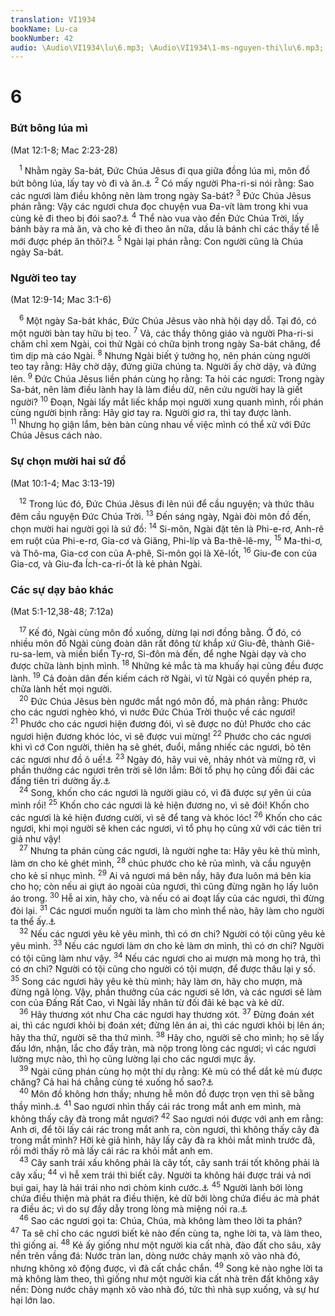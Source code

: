 ```yaml
---
translation: VI1934
bookName: Lu-ca 
bookNumber: 42
audio: \Audio\VI1934\lu\6.mp3; \Audio\VI1934\1-ms-nguyen-thi\lu\6.mp3; \Audio\VI1934\2-ms-david-dong\lu\6.mp3
---
```


<div class="title"><h1>6</h1><h3>Bứt bông lúa mì</h3><p>(Mat 12:1-8; Mac 2:23-28)</p></div>
<span class="verse lu_6_1"> <sup>1</sup> Nhằm ngày Sa-bát, Đức Chúa Jêsus đi qua giữa đồng lúa mì, môn đồ bứt bông lúa, lấy tay vò đi và ăn.<a data-toggle="tooltip" data-placement="bottom" title="Phu 23:25">⚓</a></span>
<span class="verse lu_6_2"><sup>2</sup> Có mấy người Pha-ri-si nói rằng: Sao các ngươi làm điều không nên làm trong ngày Sa-bát? </span>
<span class="verse lu_6_3"><sup>3</sup> Đức Chúa Jêsus phán rằng: Vậy các ngươi chưa đọc chuyện vua Đa-vít làm trong khi vua cùng kẻ đi theo bị đói sao?<a data-toggle="tooltip" data-placement="bottom" title="1Sa 21:1-6">⚓</a></span>
<span class="verse lu_6_4"><sup>4</sup> Thể nào vua vào đền Đức Chúa Trời, lấy bánh bày ra mà ăn, và cho kẻ đi theo ăn nữa, dầu là bánh chỉ các thầy tế lễ mới được phép ăn thôi?<a data-toggle="tooltip" data-placement="bottom" title="Le 24:9">⚓</a></span>
<span class="verse lu_6_5"><sup>5</sup> Ngài lại phán rằng: Con người cũng là Chúa ngày Sa-bát. <br/></span>
<div class="title"><h3>Người teo tay</h3><p>(Mat 12:9-14; Mac 3:1-6)</p></div>
<span class="verse lu_6_6"> <sup>6</sup> Một ngày Sa-bát khác, Đức Chúa Jêsus vào nhà hội dạy dỗ. Tại đó, có một người bàn tay hữu bị teo. </span>
<span class="verse lu_6_7"><sup>7</sup> Vả, các thầy thông giáo và người Pha-ri-si chăm chỉ xem Ngài, coi thử Ngài có chữa bịnh trong ngày Sa-bát chăng, để tìm dịp mà cáo Ngài. </span>
<span class="verse lu_6_8"><sup>8</sup> Nhưng Ngài biết ý tưởng họ, nên phán cùng người teo tay rằng: Hãy chờ dậy, đứng giữa chúng ta. Người ấy chờ dậy, và đứng lên. </span>
<span class="verse lu_6_9"><sup>9</sup> Đức Chúa Jêsus liền phán cùng họ rằng: Ta hỏi các ngươi: Trong ngày Sa-bát, nên làm điều lành hay là làm điều dữ, nên cứu người hay là giết người? </span>
<span class="verse lu_6_10"><sup>10</sup> Đoạn, Ngài lấy mắt liếc khắp mọi người xung quanh mình, rồi phán cùng người bịnh rằng: Hãy giơ tay ra. Người giơ ra, thì tay được lành. </span>
<span class="verse lu_6_11"><sup>11</sup> Nhưng họ giận lắm, bèn bàn cùng nhau về việc mình có thể xử với Đức Chúa Jêsus cách nào. <br/></span>
<div class="title"><h3>Sự chọn mười hai sứ đồ</h3><p>(Mat 10:1-4; Mac 3:13-19)</p></div>
<span class="verse lu_6_12"> <sup>12</sup> Trong lúc đó, Đức Chúa Jêsus đi lên núi để cầu nguyện; và thức thâu đêm cầu nguyện Đức Chúa Trời. </span>
<span class="verse lu_6_13"><sup>13</sup> Đến sáng ngày, Ngài đòi môn đồ đến, chọn mười hai người gọi là sứ đồ: </span>
<span class="verse lu_6_14"><sup>14</sup> Si-môn, Ngài đặt tên là Phi-e-rơ, Anh-rê em ruột của Phi-e-rơ, Gia-cơ và Giăng, Phi-líp và Ba-thê-lê-my, </span>
<span class="verse lu_6_15"><sup>15</sup> Ma-thi-ơ, và Thô-ma, Gia-cơ con của A-phê, Si-môn gọi là Xê-lốt, </span>
<span class="verse lu_6_16"><sup>16</sup> Giu-đe con của Gia-cơ, và Giu-đa Ích-ca-ri-ốt là kẻ phản Ngài. <br/></span>
<div class="title"><h3>Các sự dạy bảo khác</h3><p>(Mat 5:1-12,38-48; 7:12a)</p></div>
<span class="verse lu_6_17"> <sup>17</sup> Kế đó, Ngài cùng môn đồ xuống, dừng lại nơi đồng bằng. Ở đó, có nhiều môn đồ Ngài cùng đoàn dân rất đông từ khắp xứ Giu-đê, thành Giê-ru-sa-lem, và miền biển Ty-rơ, Si-đôn mà đến, để nghe Ngài dạy và cho được chữa lành bịnh mình. </span>
<span class="verse lu_6_18"><sup>18</sup> Những kẻ mắc tà ma khuấy hại cũng đều được lành. </span>
<span class="verse lu_6_19"><sup>19</sup> Cả đoàn dân đến kiếm cách rờ Ngài, vì từ Ngài có quyền phép ra, chữa lành hết mọi người. <br/></span>
<span class="verse lu_6_20"> <sup>20</sup> Đức Chúa Jêsus bèn ngước mắt ngó môn đồ, mà phán rằng: Phước cho các ngươi nghèo khó, vì nước Đức Chúa Trời thuộc về các ngươi! </span>
<span class="verse lu_6_21"><sup>21</sup> Phước cho các ngươi hiện đương đói, vì sẽ được no đủ! Phước cho các ngươi hiện đương khóc lóc, vì sẽ được vui mừng! </span>
<span class="verse lu_6_22"><sup>22</sup> Phước cho các ngươi khi vì cớ Con người, thiên hạ sẽ ghét, đuổi, mắng nhiếc các ngươi, bỏ tên các ngươi như đồ ô uế!<a data-toggle="tooltip" data-placement="bottom" title="1Phi 4:14">⚓</a></span>
<span class="verse lu_6_23"><sup>23</sup> Ngày đó, hãy vui vẻ, nhảy nhót và mừng rỡ, vì phần thưởng các ngươi trên trời sẽ lớn lắm: Bởi tổ phụ họ cũng đối đãi các đấng tiên tri dường ấy.<a data-toggle="tooltip" data-placement="bottom" title="2Su 36:16; Cong 7:52">⚓</a><br/></span>
<span class="verse lu_6_24"> <sup>24</sup> Song, khốn cho các ngươi là người giàu có, vì đã được sự yên ủi của mình rồi! </span>
<span class="verse lu_6_25"><sup>25</sup> Khốn cho các ngươi là kẻ hiện đương no, vì sẽ đói! Khốn cho các ngươi là kẻ hiện đương cười, vì sẽ để tang và khóc lóc! </span>
<span class="verse lu_6_26"><sup>26</sup> Khốn cho các ngươi, khi mọi người sẽ khen các ngươi, vì tổ phụ họ cũng xử với các tiên tri giả như vậy! <br/></span>
<span class="verse lu_6_27"> <sup>27</sup> Nhưng ta phán cùng các ngươi, là người nghe ta: Hãy yêu kẻ thù mình, làm ơn cho kẻ ghét mình, </span>
<span class="verse lu_6_28"><sup>28</sup> chúc phước cho kẻ rủa mình, và cầu nguyện cho kẻ sỉ nhục mình. </span>
<span class="verse lu_6_29"><sup>29</sup> Ai vả ngươi má bên nầy, hãy đưa luôn má bên kia cho họ; còn nếu ai giựt áo ngoài của ngươi, thì cũng đừng ngăn họ lấy luôn áo trong. </span>
<span class="verse lu_6_30"><sup>30</sup> Hễ ai xin, hãy cho, và nếu có ai đoạt lấy của các ngươi, thì đừng đòi lại. </span>
<span class="verse lu_6_31"><sup>31</sup> Các ngươi muốn người ta làm cho mình thể nào, hãy làm cho người ta thể ấy.<a data-toggle="tooltip" data-placement="bottom" title="Mat 7:12">⚓</a><br/></span>
<span class="verse lu_6_32"> <sup>32</sup> Nếu các ngươi yêu kẻ yêu mình, thì có ơn chi? Người có tội cũng yêu kẻ yêu mình. </span>
<span class="verse lu_6_33"><sup>33</sup> Nếu các ngươi làm ơn cho kẻ làm ơn mình, thì có ơn chi? Người có tội cũng làm như vậy. </span>
<span class="verse lu_6_34"><sup>34</sup> Nếu các ngươi cho ai mượn mà mong họ trả, thì có ơn chi? Người có tội cũng cho người có tội mượn, để được thâu lại y số. </span>
<span class="verse lu_6_35"><sup>35</sup> Song các ngươi hãy yêu kẻ thù mình; hãy làm ơn, hãy cho mượn, mà đừng ngã lòng. Vậy, phần thưởng của các ngươi sẽ lớn, và các ngươi sẽ làm con của Đấng Rất Cao, vì Ngài lấy nhân từ đối đãi kẻ bạc và kẻ dữ. <br/></span>
<span class="verse lu_6_36"> <sup>36</sup> Hãy thương xót như Cha các ngươi hay thương xót. </span>
<span class="verse lu_6_37"><sup>37</sup> Đừng đoán xét ai, thì các ngươi khỏi bị đoán xét; đừng lên án ai, thì các ngươi khỏi bị lên án; hãy tha thứ, người sẽ tha thứ mình. </span>
<span class="verse lu_6_38"><sup>38</sup> Hãy cho, người sẽ cho mình; họ sẽ lấy đấu lớn, nhận, lắc cho đầy tràn, mà nộp trong lòng các ngươi; vì các ngươi lường mực nào, thì họ cũng lường lại cho các ngươi mực ấy. <br/></span>
<span class="verse lu_6_39"> <sup>39</sup> Ngài cũng phán cùng họ một thí dụ rằng: Kẻ mù có thể dắt kẻ mù được chăng? Cả hai há chẳng cùng té xuống hố sao?<a data-toggle="tooltip" data-placement="bottom" title="Mat 15:14">⚓</a><br/></span>
<span class="verse lu_6_40"> <sup>40</sup> Môn đồ không hơn thầy; nhưng hễ môn đồ được trọn vẹn thì sẽ bằng thầy mình.<a data-toggle="tooltip" data-placement="bottom" title="Mat 10:24-25; Gi 13:16; 15:20">⚓</a></span>
<span class="verse lu_6_41"><sup>41</sup> Sao ngươi nhìn thấy cái rác trong mắt anh em mình, mà không thấy cây đà trong mắt ngươi? </span>
<span class="verse lu_6_42"><sup>42</sup> Sao ngươi nói được với anh em rằng: Anh ơi, để tôi lấy cái rác trong mắt anh ra, còn ngươi, thì không thấy cây đà trong mắt mình? Hỡi kẻ giả hình, hãy lấy cây đà ra khỏi mắt mình trước đã, rồi mới thấy rõ mà lấy cái rác ra khỏi mắt anh em. <br/></span>
<span class="verse lu_6_43"> <sup>43</sup> Cây sanh trái xấu không phải là cây tốt, cây sanh trái tốt không phải là cây xấu; </span>
<span class="verse lu_6_44"><sup>44</sup> vì hễ xem trái thì biết cây. Người ta không hái được trái vả nơi bụi gai, hay là hái trái nho nơi chòm kinh cước.<a data-toggle="tooltip" data-placement="bottom" title="Mat 12:33">⚓</a></span>
<span class="verse lu_6_45"><sup>45</sup> Người lành bởi lòng chứa điều thiện mà phát ra điều thiện, kẻ dữ bởi lòng chứa điều ác mà phát ra điều ác; vì do sự đầy dẫy trong lòng mà miệng nói ra.<a data-toggle="tooltip" data-placement="bottom" title="Mat 12:34">⚓</a><br/></span>
<span class="verse lu_6_46"> <sup>46</sup> Sao các ngươi gọi ta: Chúa, Chúa, mà không làm theo lời ta phán? </span>
<span class="verse lu_6_47"><sup>47</sup> Ta sẽ chỉ cho các ngươi biết kẻ nào đến cùng ta, nghe lời ta, và làm theo, thì giống ai. </span>
<span class="verse lu_6_48"><sup>48</sup> Kẻ ấy giống như một người kia cất nhà, đào đất cho sâu, xây nền trên vầng đá: Nước tràn lan, dòng nước chảy mạnh xô vào nhà đó, nhưng không xô động được, vì đã cất chắc chắn. </span>
<span class="verse lu_6_49"><sup>49</sup> Song kẻ nào nghe lời ta mà không làm theo, thì giống như một người kia cất nhà trên đất không xây nền: Dòng nước chảy mạnh xô vào nhà đó, tức thì nhà sụp xuống, và sự hư hại lớn lao. <br/></span>
